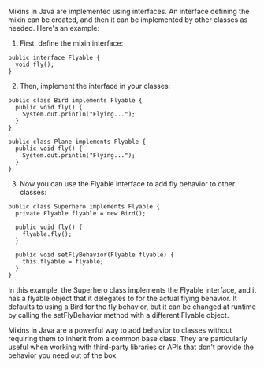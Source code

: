 Mixins in Java are implemented using interfaces. An interface defining the mixin can be created, and then it can be implemented by other classes as needed. Here's an example:

1. First, define the mixin interface:

```
public interface Flyable {
  void fly();
}
```

2. Then, implement the interface in your classes:

```
public class Bird implements Flyable {
  public void fly() {
    System.out.println("Flying...");
  }
}

public class Plane implements Flyable {
  public void fly() {
    System.out.println("Flying...");
  }
}
```

3. Now you can use the Flyable interface to add fly behavior to other classes:

```
public class Superhero implements Flyable {
  private Flyable flyable = new Bird();
 
  public void fly() {
    flyable.fly();
  }
 
  public void setFlyBehavior(Flyable flyable) {
    this.flyable = flyable;
  }
}
```

In this example, the Superhero class implements the Flyable interface, and it has a flyable object that it delegates to for the actual flying behavior. It defaults to using a Bird for the fly behavior, but it can be changed at runtime by calling the setFlyBehavior method with a different Flyable object.

Mixins in Java are a powerful way to add behavior to classes without requiring them to inherit from a common base class. They are particularly useful when working with third-party libraries or APIs that don't provide the behavior you need out of the box.